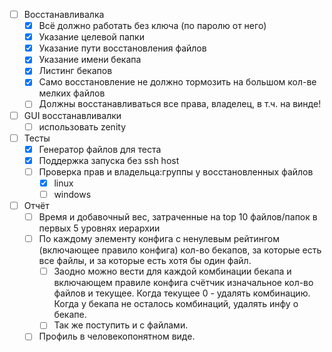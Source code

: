 - [ ] Восстанавливалка
  - [x] Всё должно работать без ключа (по паролю от него)
  - [x] Указание целевой папки
  - [x] Указание пути восстановления файлов
  - [x] Указание имени бекапа
  - [x] Листинг бекапов
  - [x] Само восстановление не должно тормозить на большом кол-ве мелких файлов
  - [ ] Должны восстанавливаться все права, владелец, в т.ч. на винде!
- [ ] GUI восстанавливалки
  - [ ] использовать zenity
- [ ] Тесты
  - [x] Генератор файлов для теста
  - [x] Поддержка запуска без ssh host
  - [ ] Проверка прав и владельца:группы у восстановленных файлов
    - [x] linux
    - [ ] windows
- [ ] Отчёт
  - [ ] Время и добавочный вес, затраченные на top 10 файлов/папок в первых 5 уровнях иерархии
  - [ ] По каждому элементу конфига с ненулевым рейтингом (включающее правило конфига) кол-во бекапов, за которые есть все файлы, и за которые есть хотя бы один файл.
    - [ ] Заодно можно вести для каждой комбинации бекапа и включающем правиле конфига счётчик изначальное кол-во файлов и текущее. Когда текущее 0 - удалять комбинацию. Когда у бекапа не осталось комбинаций, удалять инфу о бекапе.
    - [ ] Так же поступить и с файлами.
  - [ ] Профиль в человекопонятном виде.
